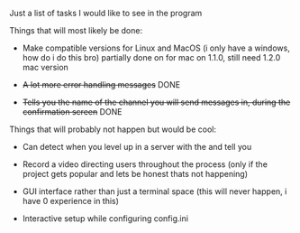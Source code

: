 Just a list of tasks I would like to see in the program


Things that will most likely be done: 

- Make compatible versions for Linux and MacOS (i only have a windows, how do i do this bro) partially done on for mac on 1.1.0, still need 1.2.0 mac version

- ~~A lot more error handling messages~~ DONE

- ~~Tells you the name of the channel you will send messages in, during the confirmation screen~~ DONE

Things that will probably not happen but would be cool:

- Can detect when you level up in a server with the and tell you 

- Record a video directing users throughout the process (only if the project gets popular and lets be honest thats not happening)

- GUI interface rather than just a terminal space (this will never happen, i have 0 experience in this)

- Interactive setup while configuring config.ini 

